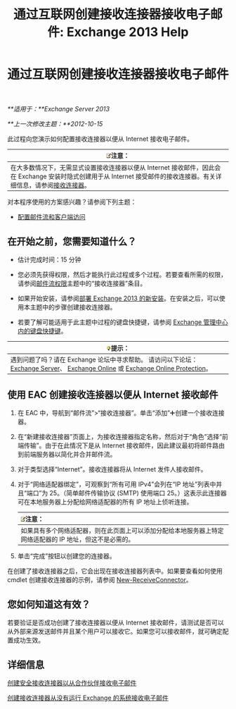 ﻿---
title: '通过互联网创建接收连接器接收电子邮件: Exchange 2013 Help'
TOCTitle: 通过互联网创建接收连接器接收电子邮件
ms:assetid: 534bbd32-a0db-4d50-9579-4933b156d7b3
ms:mtpsurl: https://technet.microsoft.com/zh-cn/library/JJ657447(v=EXCHG.150)
ms:contentKeyID: 50490557
ms.date: 01/11/2018
mtps_version: v=EXCHG.150
ms.translationtype: HT
---

# 通过互联网创建接收连接器接收电子邮件

 

_**适用于：**Exchange Server 2013_

_**上一次修改主题：**2012-10-15_

此过程向您演示如何配置接收连接器以便从 Internet 接收电子邮件。

<table>
<thead>
<tr class="header">
<th><img src="images/Bb124558.note(EXCHG.150).gif" title="注意" alt="注意" />注意：</th>
</tr>
</thead>
<tbody>
<tr class="odd">
<td>在大多数情况下，无需显式设置接收连接器以便从 Internet 接收邮件，因此会在 Exchange 安装时隐式创建用于从 Internet 接受邮件的接收连接器。有关详细信息，请参阅<a href="receive-connectors-exchange-2013-help.md">接收连接器</a>。</td>
</tr>
</tbody>
</table>


对本程序使用的方案感兴趣？请参阅下列主题：

  - [配置邮件流和客户端访问](configure-mail-flow-and-client-access-exchange-2013-help.md)

## 在开始之前，您需要知道什么？

  - 估计完成时间：15 分钟

  - 您必须先获得权限，然后才能执行此过程或多个过程。若要查看所需的权限，请参阅[邮件流权限](mail-flow-permissions-exchange-2013-help.md)主题中的“接收连接器”条目。

  - 如果开始安装，请参阅[部署 Exchange 2013 的新安装](deploy-a-new-installation-of-exchange-2013-exchange-2013-help.md)。在安装之后，可以使用本主题中的步骤创建接收连接器。

  - 若要了解可能适用于此主题中过程的键盘快捷键，请参阅 [Exchange 管理中心内的键盘快捷键](keyboard-shortcuts-in-the-exchange-admin-center-exchange-online-protection-help.md)。

<table>
<thead>
<tr class="header">
<th><img src="images/Bb124558.tip(EXCHG.150).gif" title="提示" alt="提示" />提示：</th>
</tr>
</thead>
<tbody>
<tr class="odd">
<td>遇到问题了吗？请在 Exchange 论坛中寻求帮助。 请访问以下论坛：<a href="https://go.microsoft.com/fwlink/p/?linkid=60612">Exchange Server</a>、 <a href="https://go.microsoft.com/fwlink/p/?linkid=267542">Exchange Online</a> 或 <a href="https://go.microsoft.com/fwlink/p/?linkid=285351">Exchange Online Protection</a>。</td>
</tr>
</tbody>
</table>


## 使用 EAC 创建接收连接器以便从 Internet 接收邮件

1.  在 EAC 中，导航到“邮件流”\>“接收连接器”。单击“添加”![添加图标](images/JJ218640.c1e75329-d6d7-4073-a27d-498590bbb558(EXCHG.150).gif "添加图标")创建一个接收连接器。

2.  在“新建接收连接器”页面上，为接收连接器指定名称，然后对于“角色”选择“前端传输”。由于在此情况下是从 Internet 接收邮件，因此建议最初将邮件路由到前端服务器以简化并合并邮件流。

3.  对于类型选择“Internet”。接收连接器将从 Internet 发件人接收邮件。

4.  对于“网络适配器绑定”，可观察到“所有可用 IPv4”会列在“IP 地址”列表中并且“端口”为 25。（简单邮件传输协议 (SMTP) 使用端口 25。）这表示此连接器可在本地服务器上分配给网络适配器的所有 IP 地址上侦听连接。
    
    <table>
    <thead>
    <tr class="header">
    <th><img src="images/Bb124558.note(EXCHG.150).gif" title="注意" alt="注意" />注意：</th>
    </tr>
    </thead>
    <tbody>
    <tr class="odd">
    <td>如果具有多个网络适配器，则在此页面上可以添加分配给本地服务器上特定网络适配器的 IP 地址，但这不是必需的。</td>
    </tr>
    </tbody>
    </table>


5.  单击“完成”按钮以创建您的连接器。

在创建了接收连接器之后，它会出现在接收连接器列表中。如果要查看如何使用 cmdlet 创建接收连接器的示例，请参阅 [New-ReceiveConnector](https://technet.microsoft.com/zh-cn/library/bb125139\(v=exchg.150\))。

## 您如何知道这有效？

若要验证是否成功创建了接收连接器以便从 Internet 接收邮件，请测试是否可以从外部来源发送邮件并且某个用户可以接收它。如果您可以接收邮件，就可确定配置成功生效。

## 详细信息

[创建安全接收连接器以从合作伙伴接收电子邮件](create-a-secure-receive-connector-to-receive-email-from-a-partner-exchange-2013-help.md)

[创建接收连接器从没有运行 Exchange 的系统接收电子邮件](create-a-receive-connector-to-receive-email-from-a-system-not-running-exchange-exchange-2013-help.md)

